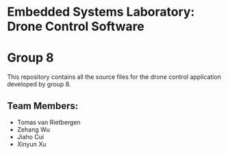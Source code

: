 # Embedded Systems Laboratory: Drone Control Software
# Group 8

This repository contains all the source files for the drone control application developed by group 8.

## Team Members:

- Tomas van Rietbergen
- Zehang Wu
- Jiaho Cui
- Xinyun Xu
